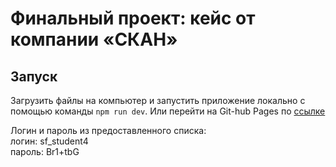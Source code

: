 # Финальный проект: кейс от компании «СКАН»

## Запуск

Загрузить файлы на компьютер и запустить приложение локально с помощью команды `npm run dev`.
Или перейти на Git-hub Pages по [ссылке](https://andrejkonanykhin.github.io/SCAN-project/)

Логин и пароль из предоставленного списка:  
логин: sf_student4  
пароль: Br1+tbG
